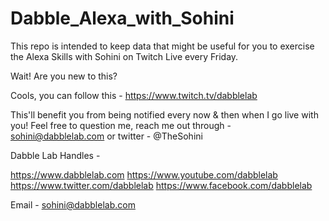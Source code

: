 # Dabble_Alexa_with_Sohini
This repo is intended to keep data that might be useful for you to exercise the Alexa Skills with Sohini on Twitch Live every Friday. 

Wait! Are you new to this? 

Cools, you can follow this - https://www.twitch.tv/dabblelab

This'll benefit you from being notified every now & then when I go live with you! Feel free to question me, reach me out through - sohini@dabblelab.com or twitter - @TheSohini

Dabble Lab Handles -

https://www.dabblelab.com
https://www.youtube.com/dabblelab
https://www.twitter.com/dabblelab
https://www.facebook.com/dabblelab

Email - sohini@dabblelab.com
